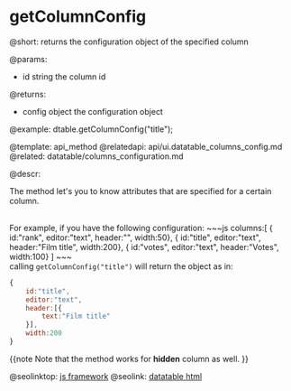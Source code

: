 getColumnConfig
=============

@short: returns the configuration object of the specified column
	

@params:
- id	string	the column id


@returns:
- config	object	the configuration object

@example:
dtable.getColumnConfig("title");

@template:	api_method
@relatedapi:
	api/ui.datatable_columns_config.md
@related:
	datatable/columns_configuration.md

@descr:

The  method let's you to know attributes that are specified for a certain column. 

<br>
For example, if you have the following configuration:
~~~js
columns:[
	{ id:"rank",	editor:"text",		header:"", 	 			width:50},
	{ id:"title",	editor:"text",		header:"Film title",	width:200},
	{ id:"votes",	editor:"text",		header:"Votes", 		width:100}
]
~~~
<br>
calling <code>getColumnConfig("title")</code> will return the object as in:

~~~js
{
	id:"title",
	editor:"text",
    header:[{
    	text:"Film title"
    }],
    width:200
}
~~~

{{note
Note that the method works for **hidden** column as well.
}}

@seolinktop: [js framework](https://webix.com)
@seolink: [datatable html](https://webix.com/widget/datatable/)